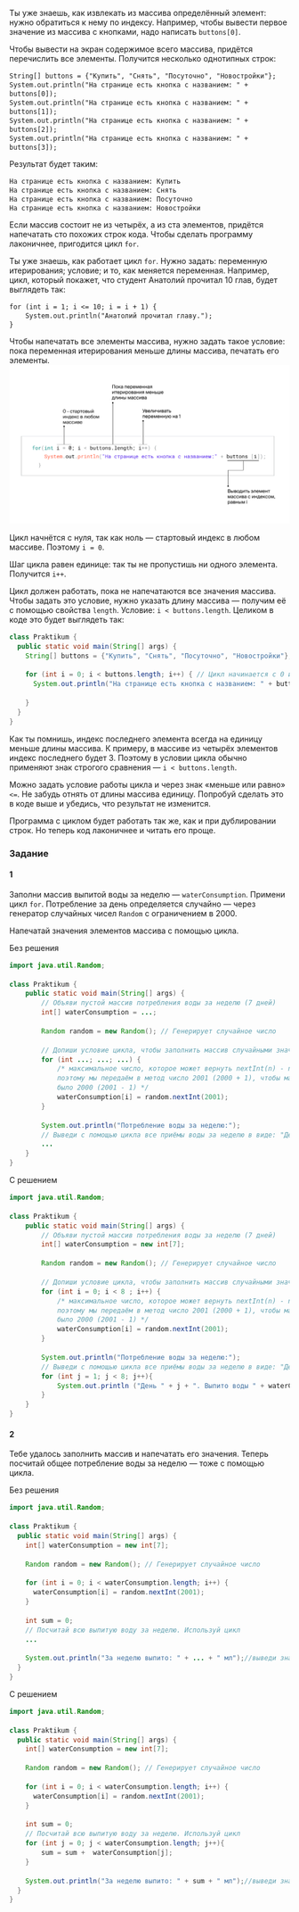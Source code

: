 Ты уже знаешь, как извлекать из массива определённый элемент: нужно обратиться к нему по индексу. Например, чтобы вывести первое значение из массива с кнопками, надо написать `buttons[0]`.

Чтобы вывести на экран содержимое всего массива, придётся перечислить все элементы. Получится несколько однотипных строк:

```
String[] buttons = {"Купить", "Снять", "Посуточно", "Новостройки"};
System.out.println("На странице есть кнопка с названием: " + buttons[0]);
System.out.println("На странице есть кнопка с названием: " + buttons[1]);
System.out.println("На странице есть кнопка с названием: " + buttons[2]);
System.out.println("На странице есть кнопка с названием: " + buttons[3]); 
```

Результат будет таким:

```
На странице есть кнопка с названием: Купить
На странице есть кнопка с названием: Снять
На странице есть кнопка с названием: Посуточно
На странице есть кнопка с названием: Новостройки 
```

Если массив состоит не из четырёх, а из ста элементов, придётся напечатать сто похожих строк кода. Чтобы сделать программу лаконичнее, пригодится цикл `for`.

Ты уже знаешь, как работает цикл `for`. Нужно задать: переменную итерирования; условие; и то, как меняется переменная. Например, цикл, который покажет, что студент Анатолий прочитал 10 глав, будет выглядеть так:

```
for (int i = 1; i <= 10; i = i + 1) { 
    System.out.println("Анатолий прочитал главу."); 
} 
```

Чтобы напечатать все элементы массива, нужно задать такое условие: пока переменная итерирования меньше длины массива, печатать его элементы.
![4_arrays_iterateOverArray.png](img%2F4_arrays_iterateOverArray.png)

Цикл начнётся с нуля, так как ноль — стартовый индекс в любом массиве. Поэтому `i = 0`.

Шаг цикла равен единице: так ты не пропустишь ни одного элемента. Получится `i++`.

Цикл должен работать, пока не напечатаются все значения массива. Чтобы задать это условие, нужно указать длину массива — получим её с помощью свойства `length`. Условие: `i < buttons.length`.
Целиком в коде это будет выглядеть так:

```java
class Praktikum {
  public static void main(String[] args) {
    String[] buttons = {"Купить", "Снять", "Посуточно", "Новостройки"}; // Массив
      
	for (int i = 0; i < buttons.length; i++) { // Цикл начинается с 0 и продолжается, пока i строго меньше длины массива
      System.out.println("На странице есть кнопка с названием: " + buttons[i]); // Переменная итерирования ставится на место индекса, так все элементы будут напечатаны

    }
  }
}
```

Как ты помнишь, индекс последнего элемента всегда на единицу меньше длины массива. К примеру, в массиве из четырёх элементов индекс последнего будет 3. Поэтому в условии цикла обычно применяют знак строгого сравнения — `i < buttons.length`.

Можно задать условие работы цикла и через знак «меньше или равно» `<=`. Не забудь отнять от длины массива единицу. Попробуй сделать это в коде выше и убедись, что результат не изменится.

Программа с циклом будет работать так же, как и при дублировании строк. Но теперь код лаконичнее и читать его проще.

### Задание
#### 1

Заполни массив выпитой воды за неделю — `waterConsumption`. Примени цикл `for`. Потребление за день определяется случайно — через генератор случайных чисел `Random` с ограничением в 2000.

Напечатай значения элементов массива с помощью цикла.

Без решения
```Java
import java.util.Random;

class Praktikum {
    public static void main(String[] args) {
        // Объяви пустой массив потребления воды за неделю (7 дней)
        int[] waterConsumption = ...;

        Random random = new Random(); // Генерирует случайное число

        // Допиши условие цикла, чтобы заполнить массив случайными значениями
        for (int ...; ...; ...) {
            /* максимальное число, которое может вернуть nextInt(n) - n-1,
            поэтому мы передаём в метод число 2001 (2000 + 1), чтобы максимальным числом 
            было 2000 (2001 - 1) */
            waterConsumption[i] = random.nextInt(2001);
        }

        System.out.println("Потребление воды за неделю:");
        // Выведи с помощью цикла все приёмы воды за неделю в виде: "День (номер дня) ... . Выпито воды: ... мл"
        ...
    }
}
```

С решением
```Java
import java.util.Random;

class Praktikum {
    public static void main(String[] args) {
        // Объяви пустой массив потребления воды за неделю (7 дней)
        int[] waterConsumption = new int[7];

        Random random = new Random(); // Генерирует случайное число

        // Допиши условие цикла, чтобы заполнить массив случайными значениями
        for (int i = 0; i < 8 ; i++) {
            /* максимальное число, которое может вернуть nextInt(n) - n-1,
            поэтому мы передаём в метод число 2001 (2000 + 1), чтобы максимальным числом 
            было 2000 (2001 - 1) */
            waterConsumption[i] = random.nextInt(2001);
        }

        System.out.println("Потребление воды за неделю:");
        // Выведи с помощью цикла все приёмы воды за неделю в виде: "День (номер дня) ... . Выпито воды: ... мл"
        for (int j = 1; j < 8; j++){
            System.out.println ("День " + j + ". Выпито воды " + waterConsumption[i] + " мл");
        }
    }
}
```
#### 2

Тебе удалось заполнить массив и напечатать его значения. Теперь посчитай общее потребление воды за неделю — тоже с помощью цикла.

Без решения
```Java
import java.util.Random;

class Praktikum {
  public static void main(String[] args) {
    int[] waterConsumption = new int[7];

    Random random = new Random(); // Генерирует случайное число

    for (int i = 0; i < waterConsumption.length; i++) {
      waterConsumption[i] = random.nextInt(2001);
    }

    int sum = 0;
    // Посчитай всю выпитую воду за неделю. Используй цикл 
    ...

    System.out.println("За неделю выпито: " + ... + " мл");//выведи значение
  }
}
```

С решением
```Java
import java.util.Random;

class Praktikum {
  public static void main(String[] args) {
    int[] waterConsumption = new int[7];

    Random random = new Random(); // Генерирует случайное число

    for (int i = 0; i < waterConsumption.length; i++) {
      waterConsumption[i] = random.nextInt(2001);
    }

    int sum = 0;
    // Посчитай всю выпитую воду за неделю. Используй цикл 
    for (int j = 0; j < waterConsumption.length; j++){
        sum = sum +  waterConsumption[j];
    }

    System.out.println("За неделю выпито: " + sum + " мл");//выведи значение
  }
}
```
